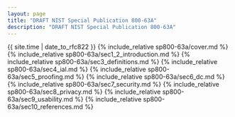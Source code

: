 ```yaml
---
layout: page
title: "DRAFT NIST Special Publication 800-63A"
description: "DRAFT NIST Special Publication 800-63A"
---
```


{{ site.time | date_to_rfc822 }}
{% include_relative sp800-63a/cover.md %}
{% include_relative sp800-63a/sec1_2_introduction.md %}
{% include_relative sp800-63a/sec3_definitions.md %}
{% include_relative sp800-63a/sec4_ial.md %}
{% include_relative sp800-63a/sec5_proofing.md %}
{% include_relative sp800-63a/sec6_dc.md %}
{% include_relative sp800-63a/sec7_security.md %}
{% include_relative sp800-63a/sec8_privacy.md %}
{% include_relative sp800-63a/sec9_usability.md %}
{% include_relative sp800-63a/sec10_references.md %}
